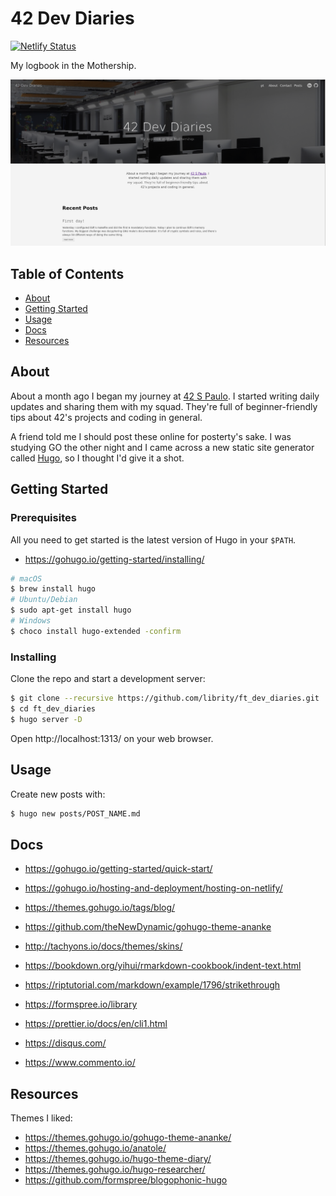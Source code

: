 # 42 Dev Diaries

[![Netlify Status](https://api.netlify.com/api/v1/badges/729c49dd-90a5-4059-aa68-3efc8195c9a6/deploy-status)](https://app.netlify.com/sites/42devdiaries/deploys)

My logbook in the Mothership.

<img src=".github/dev_diaries_home.png"/>

## Table of Contents

- [About](#about)
- [Getting Started](#getting_started)
- [Usage](#usage)
- [Docs](docs)
- [Resources](resources)

## About <a name = "about"></a>

About a month ago I began my journey at [42 S Paulo](https://www.42sp.org.br/).
I started writing daily updates and sharing them with my squad. They're full of
beginner-friendly tips about 42's projects and coding in general.

A friend told me I should post these online for posterty's sake. I was
studying GO the other night and I came across a new static site generator
called [Hugo](https://gohugo.io/), so I thought I'd give it a shot.

## Getting Started <a name = "getting_started"></a>

### Prerequisites

All you need to get started is the latest version of Hugo in your `$PATH`.

- https://gohugo.io/getting-started/installing/

```bash
# macOS
$ brew install hugo
# Ubuntu/Debian
$ sudo apt-get install hugo
# Windows
$ choco install hugo-extended -confirm
```

### Installing

Clone the repo and start a development server:

```bash
$ git clone --recursive https://github.com/librity/ft_dev_diaries.git
$ cd ft_dev_diaries
$ hugo server -D
```

Open http://localhost:1313/ on your web browser.

## Usage <a name = "usage"></a>

Create new posts with:

```bash
$ hugo new posts/POST_NAME.md
```

## Docs <a name = "docs"></a>

- https://gohugo.io/getting-started/quick-start/
- https://gohugo.io/hosting-and-deployment/hosting-on-netlify/

- https://themes.gohugo.io/tags/blog/
- https://github.com/theNewDynamic/gohugo-theme-ananke
- http://tachyons.io/docs/themes/skins/

- https://bookdown.org/yihui/rmarkdown-cookbook/indent-text.html
- https://riptutorial.com/markdown/example/1796/strikethrough

- https://formspree.io/library
- https://prettier.io/docs/en/cli1.html

- https://disqus.com/
- https://www.commento.io/

## Resources <a name = "resources"></a>

Themes I liked:

- https://themes.gohugo.io/gohugo-theme-ananke/
- https://themes.gohugo.io/anatole/
- https://themes.gohugo.io/hugo-theme-diary/
- https://themes.gohugo.io/hugo-researcher/
- https://github.com/formspree/blogophonic-hugo

